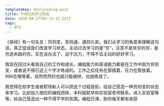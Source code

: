 ```yaml
---
templateKey: dailycoding-post
title: 不得已的学习状态
date: 2020-08-27T05:13:13.227Z
tags:
  - 学习
---
```

《易经》有一句名言：穷则变，变则通，通则久矣。我们从学习的角度来理解这句话，真正促成我们改变学习状态，主动过去学习的是“穷”，注意不是贫穷的穷，是穷途末路的穷。实在没办法了，迫于压力，不得不去主动的好好学习。

我现在回过头看我自己的工作和成长，编程能力和英语能力都是在工作中因为穷则变，或者说不得已这三个字才练成的。工作之后任务在那摆着，压力在那放着，996在哪等着，自然而然的也就只能硬拼，也就练成了。

我觉得在校学生或者职场新人可以把这个过程提前，给自己营造一种穷则变的状态来学习。比如加入相应的编程团体，本科就趁早和实验室老师联系，进入实验室等等，给自己营造出一种不得不学的氛围。编程日课，助你每天都有收获